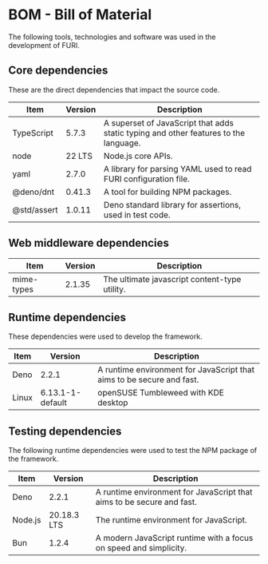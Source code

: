 # BOM - Bill of Material

The following tools, technologies and software was used in the development of FURI.

## Core dependencies

These are the direct dependencies that impact the source code.

Item | Version | Description
--- | --- | ---
TypeScript | 5.7.3 | A superset of JavaScript that adds static typing and other features to the language.
node | 22 LTS | Node.js core APIs.
yaml | 2.7.0 | A library for parsing YAML used to read FURI configuration file.
@deno/dnt | 0.41.3 | A tool for building NPM packages.
@std/assert | 1.0.11 | Deno standard library for assertions, used in test code.

## Web middleware dependencies

Item | Version | Description
--- | --- | ---
mime-types|2.1.35| The ultimate javascript content-type utility.

## Runtime dependencies

These dependencies were used to develop the framework.

Item | Version | Description
--- | --- | ---
Deno | 2.2.1 | A runtime environment for JavaScript that aims to be secure and fast.
Linux | 6.13.1-1-default | openSUSE Tumbleweed with KDE desktop

## Testing dependencies

The following runtime dependencies were used to test the NPM package of the framework.

Item | Version | Description
--- | --- | ---
Deno | 2.2.1 | A runtime environment for JavaScript that aims to be secure and fast.
Node.js | 20.18.3 LTS | The runtime environment for JavaScript.
Bun | 1.2.4 | A modern JavaScript runtime with a focus on speed and simplicity.
